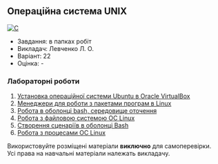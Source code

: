 ## Операційна система UNIX

[![C](https://img.shields.io/badge/C-7B8794?style=for-the-badge&logo=c&logoColor=white)](#)

- Завдання: в папках робіт
- Викладач: Левченко Л. О.
- Варіант: 22 
- Оцінка: -

### Лабораторні роботи
 1. [Установка операційної системи Ubuntu в Oracle VirtualBox](./Lab1/)<br>
 2. [Менеджери для роботи з пакетами програм в Linux](./Lab2/)<br>
 3. [Робота в оболонці bash, середовище оточення](./Lab3/)<br>
 4. [Робота з файловою системою ОС Linux](./Lab4/)<br>
 5. [Створення сценаріїв в оболонці Bash](./Lab5/)<br>
 6. [Робота з процесами ОС Linux](./Lab6/)<br>

Використовуйте розміщені матеріали **виключно** для самоперевірки.<br>
Усі права на навчальні матеріали належать викладачу.